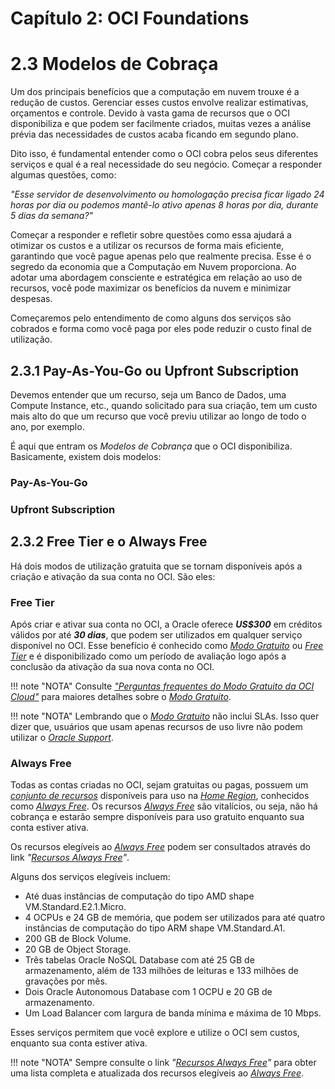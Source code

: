 # Capítulo 2: OCI Foundations

# 2.3 Modelos de Cobraça

Um dos principais benefícios que a computação em nuvem trouxe é a redução de custos. Gerenciar esses custos envolve realizar estimativas, orçamentos e controle. Devido à vasta gama de recursos que o OCI disponibiliza e que podem ser facilmente criados, muitas vezes a análise prévia das necessidades de custos acaba ficando em segundo plano.

Dito isso, é fundamental entender como o OCI cobra pelos seus diferentes serviços e qual é a real necessidade do seu negócio. Começar a responder algumas questões, como: 

_"Esse servidor de desenvolvimento ou homologação precisa ficar ligado 24 horas por dia ou podemos mantê-lo ativo apenas 8 horas por dia, durante 5 dias da semana?"_

Começar a responder e refletir sobre questões como essa ajudará a otimizar os custos e a utilizar os recursos de forma mais eficiente, garantindo que você pague apenas pelo que realmente precisa. Esse é o segredo da economia que a Computação em Nuvem proporciona. Ao adotar uma abordagem consciente e estratégica em relação ao uso de recursos, você pode maximizar os benefícios da nuvem e minimizar despesas.

Começaremos pelo entendimento de como alguns dos serviços são cobrados e forma como você paga por eles pode reduzir o custo final de utilização.

## 2.3.1 Pay-As-You-Go ou Upfront Subscription

Devemos entender que um recurso, seja um Banco de Dados, uma Compute Instance, etc., quando solicitado para sua criação, tem um custo mais alto do que um recurso que você previu utilizar ao longo de todo o ano, por exemplo.

É aqui que entram os _Modelos de Cobrança_ que o OCI disponibiliza. Basicamente, existem dois modelos:

### Pay-As-You-Go

### Upfront Subscription

## 2.3.2 Free Tier e o Always Free

Há dois modos de utilização gratuita que se tornam disponíveis após a criação e ativação da sua conta no OCI. São eles:

### Free Tier

Após criar e ativar sua conta no OCI, a Oracle oferece **_US$300_** em créditos válidos por até **_30 dias_**, que podem ser utilizados em qualquer serviço disponível no OCI. Esse benefício é conhecido como _[Modo Gratuito](https://www.oracle.com/br/cloud/free/)_ ou _[Free Tier](https://www.oracle.com/br/cloud/free/)_ e é disponibilizado como um período de avaliação logo após a conclusão da ativação da sua nova conta no OCI.

!!! note "NOTA"
    Consulte _["Perguntas frequentes do Modo Gratuito da OCI Cloud"](https://www.oracle.com/br/cloud/free/faq/)_ para maiores detalhes sobre o _[Modo Gratuito](https://www.oracle.com/br/cloud/free/)_.

!!! note "NOTA"
    Lembrando que o _[Modo Gratuito](https://www.oracle.com/br/cloud/free/)_ não inclui SLAs. Isso quer dizer que, usuários que usam apenas recursos de uso livre não podem utilizar o _[Oracle Support](https://www.oracle.com/br/support/)_.

### Always Free

Todas as contas criadas no OCI, sejam gratuitas ou pagas, possuem um _[conjunto de recursos](https://docs.oracle.com/pt-br/iaas/Content/FreeTier/freetier_topic-Always_Free_Resources.htm)_ disponíveis para uso na _[Home Region](https://docs.oracle.com/pt-br/iaas/Content/Identity/regions/managingregions.htm#Home)_, conhecidos como _[Always Free](https://docs.oracle.com/pt-br/iaas/Content/FreeTier/freetier_topic-Always_Free_Resources.htm)_. Os recursos _[Always Free](https://docs.oracle.com/pt-br/iaas/Content/FreeTier/freetier_topic-Always_Free_Resources.htm)_ são vitalícios, ou seja, não há cobrança e estarão sempre disponíveis para uso gratuito enquanto sua conta estiver ativa.

Os recursos elegíveis ao _[Always Free](https://docs.oracle.com/pt-br/iaas/Content/FreeTier/freetier_topic-Always_Free_Resources.htm)_ podem ser consultados através do link _"[Recursos Always Free](https://docs.oracle.com/pt-br/iaas/Content/FreeTier/freetier_topic-Always_Free_Resources.htm)"_. 

Alguns dos serviços elegíveis incluem:

- Até duas instâncias de computação do tipo AMD shape VM.Standard.E2.1.Micro.
- 4 OCPUs e 24 GB de memória, que podem ser utilizados para até quatro instâncias de computação do tipo ARM shape VM.Standard.A1.
- 200 GB de Block Volume.
- 20 GB de Object Storage.
- Três tabelas Oracle NoSQL Database com até 25 GB de armazenamento, além de 133 milhões de leituras e 133 milhões de gravações por mês.
- Dois Oracle Autonomous Database com 1 OCPU e 20 GB de armazenamento.
- Um Load Balancer com largura de banda mínima e máxima de 10 Mbps.

Esses serviços permitem que você explore e utilize o OCI sem custos, enquanto sua conta estiver ativa.

!!! note "NOTA"
    Sempre consulte o link _"[Recursos Always Free](https://docs.oracle.com/pt-br/iaas/Content/FreeTier/freetier_topic-Always_Free_Resources.htm)"_ para obter uma lista completa e atualizada dos recursos elegíveis ao  _[Always Free](https://docs.oracle.com/pt-br/iaas/Content/FreeTier/freetier_topic-Always_Free_Resources.htm)_.